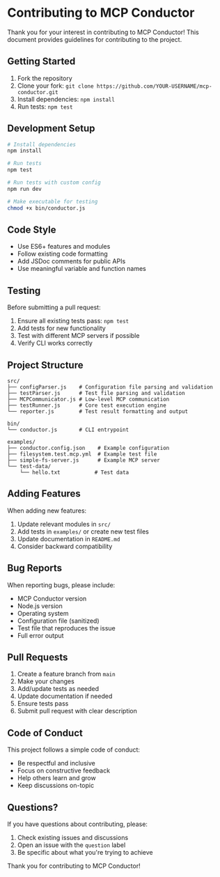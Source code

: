 # Contributing to MCP Conductor

Thank you for your interest in contributing to MCP Conductor! This document provides guidelines for contributing to the project.

## Getting Started

1. Fork the repository
2. Clone your fork: `git clone https://github.com/YOUR-USERNAME/mcp-conductor.git`
3. Install dependencies: `npm install`
4. Run tests: `npm test`

## Development Setup

```bash
# Install dependencies
npm install

# Run tests
npm test

# Run tests with custom config
npm run dev

# Make executable for testing
chmod +x bin/conductor.js
```

## Code Style

- Use ES6+ features and modules
- Follow existing code formatting
- Add JSDoc comments for public APIs
- Use meaningful variable and function names

## Testing

Before submitting a pull request:

1. Ensure all existing tests pass: `npm test`
2. Add tests for new functionality
3. Test with different MCP servers if possible
4. Verify CLI works correctly

## Project Structure

```
src/
├── configParser.js    # Configuration file parsing and validation
├── testParser.js      # Test file parsing and validation  
├── MCPCommunicator.js # Low-level MCP communication
├── testRunner.js      # Core test execution engine
└── reporter.js        # Test result formatting and output

bin/
└── conductor.js       # CLI entrypoint

examples/
├── conductor.config.json    # Example configuration
├── filesystem.test.mcp.yml  # Example test file
├── simple-fs-server.js      # Example MCP server
└── test-data/
    └── hello.txt           # Test data
```

## Adding Features

When adding new features:

1. Update relevant modules in `src/`
2. Add tests in `examples/` or create new test files
3. Update documentation in `README.md`
4. Consider backward compatibility

## Bug Reports

When reporting bugs, please include:

- MCP Conductor version
- Node.js version
- Operating system
- Configuration file (sanitized)
- Test file that reproduces the issue
- Full error output

## Pull Requests

1. Create a feature branch from `main`
2. Make your changes
3. Add/update tests as needed
4. Update documentation if needed
5. Ensure tests pass
6. Submit pull request with clear description

## Code of Conduct

This project follows a simple code of conduct:

- Be respectful and inclusive
- Focus on constructive feedback
- Help others learn and grow
- Keep discussions on-topic

## Questions?

If you have questions about contributing, please:

1. Check existing issues and discussions
2. Open an issue with the `question` label
3. Be specific about what you're trying to achieve

Thank you for contributing to MCP Conductor!
